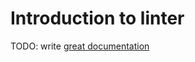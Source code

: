 # Introduction to linter

TODO: write [great documentation](http://jacobian.org/writing/what-to-write/)

